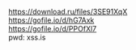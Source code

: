 https://download.ru/files/3SE91XqX <br>
https://gofile.io/d/hG7Axk <br>
https://gofile.io/d/PPOfXl7 <br>
pwd: xss.is
